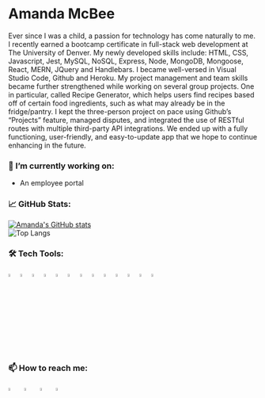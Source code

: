 # Amanda McBee

Ever since I was a child, a passion for technology has come naturally to me. I recently earned a bootcamp certificate in full-stack web development at The University of Denver. My newly developed skills include: HTML, CSS, Javascript, Jest, MySQL, NoSQL, Express, Node, MongoDB, Mongoose, React, MERN, JQuery and Handlebars. I became well-versed in Visual Studio Code, Github and Heroku. My project management and team skills became further strengthened while working on several group projects. One in particular, called Recipe Generator, which helps users find recipes based off of certain food ingredients, such as what may already be in the fridge/pantry. I kept the three-person project on pace using Github’s “Projects” feature, managed disputes, and integrated the use of RESTful routes with multiple third-party API integrations. We ended up with a fully functioning, user-friendly, and easy-to-update app that we hope to continue enhancing in the future.

### 🔭 I’m currently working on:

- An employee portal

### 📈 GitHub Stats:

[![Amanda's GitHub stats](https://github-readme-stats.vercel.app/api?username=amandajean007)](https://github.com/amandajean007/github-readme-stats)<br>
![Top Langs](https://github-readme-stats.vercel.app/api/top-langs/?username=amandajean007&theme=synthwave)

### 🛠️ Tech Tools:

<div style="margin: 1em 0;">
  <img src="https://cdn.jsdelivr.net/gh/devicons/devicon/icons/javascript/javascript-original.svg" alt="JavasSript" width="4%" />
  <img src="https://cdn.jsdelivr.net/gh/devicons/devicon/icons/html5/html5-original.svg" alt="HTML5" width="4%" />
  <img src="https://cdn.jsdelivr.net/gh/devicons/devicon/icons/css3/css3-original.svg" alt="CSS3" width="4%" />
  <img src="https://cdn.jsdelivr.net/gh/devicons/devicon/icons/jquery/jquery-plain-wordmark.svg" alt="jQuery" width="4%"/>
  <img src="https://cdn.jsdelivr.net/gh/devicons/devicon/icons/github/github-original.svg" alt="GitHub" width="4%" />
  <img src="https://cdn.jsdelivr.net/gh/devicons/devicon/icons/jest/jest-plain.svg" alt="Jest" width="4%" />
  <img src="https://cdn.jsdelivr.net/gh/devicons/devicon/icons/bootstrap/bootstrap-plain-wordmark.svg" alt="bootstrap" width="4%" />
  <img src="https://cdn.jsdelivr.net/gh/devicons/devicon/icons/nodejs/nodejs-original.svg" alt="NodeJs" width="4%" />
  <img src="https://cdn.jsdelivr.net/gh/devicons/devicon/icons/express/express-original-wordmark.svg" alt="express" width="4%"/>
  <img src="https://cdn.jsdelivr.net/gh/devicons/devicon/icons/handlebars/handlebars-original-wordmark.svg" alt="handlebars" width="4%" />
  <img src="https://cdn.jsdelivr.net/gh/devicons/devicon/icons/vscode/vscode-original-wordmark.svg" alt="VScode" width="4%" />
  <img src="https://cdn.jsdelivr.net/gh/devicons/devicon/icons/react/react-original.svg" alt="React" width="4%" />
  <img src="https://cdn.jsdelivr.net/gh/devicons/devicon/icons/mongodb/mongodb-original.svg" alt="MongoDB" width="4%" />
</div>

### 📫 How to reach me:

<a href="mailto:ahanes35@yahoo.com"><img src="https://img.icons8.com/fluency/48/000000/mailing.png" width="4%"/></a> &nbsp; [<img src="https://img.icons8.com/color/48/000000/linkedin.png" width="4%"/>](https://www.linkedin.com/in/amanda-mcbee-98a586108/) &nbsp; [<img src="https://img.icons8.com/fluent/48/000000/facebook-new.png" width="4%"/>](https://www.facebook.com/amanda.jean.7758) &nbsp; [<img src="https://img.icons8.com/fluent/48/000000/instagram-new.png" width="4%"/>](https://www.instagram.com/amandajean007/)



